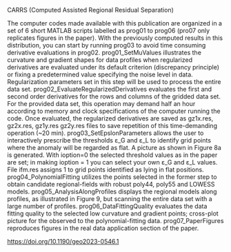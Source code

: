CARRS (Computed Assisted Regional Residual Separation) 

The computer codes made available with this publication are organized in a set of 6 short MATLAB scripts labelled as prog01 to prog06 (pro07 only replicates figures in the paper). 
With the previously computed results in this distribution, you can start by running prog03 to avoid time consuming derivative evaluations in prog02. 
	prog01_SetMuValues illustrates the curvature and gradient shapes for data profiles when regularized derivatives are evaluated under its default criterion (discrepancy principle) or fixing a predetermined value specifying the noise level in data. Regularization parameters set in this step will be used to process the entire data set. 
	prog02_EvaluateRegularizedDerivatives evaluates the first and second order derivatives for the rows and columns of the gridded data set. For the provided data set, this operation may demand half an hour according to memory and clock specifications of the computer running the code. Once evaluated, the regularized derivatives are saved as gz1x.res, gz2x.res, gz1y.res gz2y.res files to save repetition of this time-demanding operation (~20 min). 
	prog03_SetEpslonParameters allows the user to interactively prescribe the thresholds ε_G and ε_L to identify grid points where the anomaly will be regarded as flat. A picture as shown in Figure 8a is generated. With ioption=0 the selected threshold values as in the paper are set; in making ioption = 1 you can select your own ε_G  and ε_L values. File ifm.res assigns 1 to grid points identified as lying in flat positions.
	prog04_PolynomialFitting utilizes the points selected in the former step to obtain candidate regional-fields with robust poly44, poly55 and LOWESS models.
	prog05_AnalysisAlongProfiles displays the regional models along profiles, as illustrated in Figure 9, but scanning the entire data set with a large number of profiles. 
	prog06_DataFittingQuality evaluates the data fitting quality to the selected low curvature and gradient points; cross-plot picture for the observed to the polynomial-fitting data. 
	prog07_PaperFigures reproduces figures in the real data application section of the paper.

https://doi.org/10.1190/geo2023-0546.1
